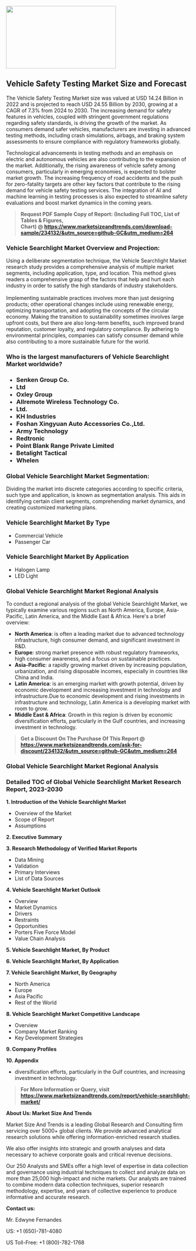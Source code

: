 <p><img class="alignnone size-medium wp-image-20088" src="https://ffe5etoiles.com/wp-content/uploads/2024/12/MST1-300x171.png" alt="" width="300" height="171" /></p><h2>Vehicle Safety Testing Market Size and Forecast</h2><p>The Vehicle Safety Testing Market size was valued at USD 14.24 Billion in 2022 and is projected to reach USD 24.55 Billion by 2030, growing at a CAGR of 7.3% from 2024 to 2030. The increasing demand for safety features in vehicles, coupled with stringent government regulations regarding safety standards, is driving the growth of the market. As consumers demand safer vehicles, manufacturers are investing in advanced testing methods, including crash simulations, airbags, and braking system assessments to ensure compliance with regulatory frameworks globally.</p><p>Technological advancements in testing methods and an emphasis on electric and autonomous vehicles are also contributing to the expansion of the market. Additionally, the rising awareness of vehicle safety among consumers, particularly in emerging economies, is expected to bolster market growth. The increasing frequency of road accidents and the push for zero-fatality targets are other key factors that contribute to the rising demand for vehicle safety testing services. The integration of AI and machine learning in testing processes is also expected to streamline safety evaluations and boost market dynamics in the coming years.</p></p><blockquote id="" class=""><strong>Request PDF Sample Copy of Report: (Including Full TOC, List of Tables &amp; Figures, Chart)&nbsp;@&nbsp;<strong><a href="https://www.marketsizeandtrends.com/download-sample/234132/&utm_source=github-GC&utm_medium=264" target="_blank">https://www.marketsizeandtrends.com/download-sample/234132/&utm_source=github-GC&utm_medium=264</a></strong></strong></blockquote><h3 id="" class="">Vehicle Searchlight Market&nbsp;Overview and Projection:</h3><p id="" class="">Using a deliberate segmentation technique, the Vehicle Searchlight Market research study provides a comprehensive analysis of multiple market segments, including application, type, and location. This method gives readers a comprehensive grasp of the factors that help and hurt each industry in order to satisfy the high standards of industry stakeholders. <br /> <br />Implementing sustainable practices involves more than just designing products; other operational changes include using renewable energy, optimizing transportation, and adopting the concepts of the circular economy. Making the transition to sustainability sometimes involves large upfront costs, but there are also long-term benefits, such improved brand reputation, customer loyalty, and regulatory compliance. By adhering to environmental principles, companies can satisfy consumer demand while also contributing to a more sustainable future for the world.</p><h3 id="" class="">Who is the largest manufacturers of&nbsp;Vehicle Searchlight Market worldwide?</h3><h3 class=""><p><ul><li>Senken Group Co. </li><li> Ltd </li><li> Oxley Group </li><li> Allremote Wireless Technology Co. </li><li> Ltd. </li><li> KH Industries </li><li> Foshan Xingyuan Auto Accessories Co.,Ltd. </li><li> Army Technology </li><li> Redtronic </li><li> Point Blank Range Private Limited </li><li> Betalight Tactical </li><li> Whelen</li></ul></p></h3><h3 id="" class="">Global&nbsp;Vehicle Searchlight Market Segmentation:</h3><p id="" class="">Dividing the market into discrete categories according to specific criteria, such type and application, is known as segmentation analysis. This aids in identifying certain client segments, comprehending market dynamics, and creating customized marketing plans.</p><h3 id="" class="">Vehicle Searchlight Market&nbsp;By Type</h3><p><p><ul><li>Commercial Vehicle</li><li> Passenger Car</p></li></ul></p></p><h3 id="" class="">Vehicle Searchlight Market&nbsp;By Application</h3><p class=""><p><ul><li>Halogen Lamp</li><li> LED Light</li></ul></p></p><h3 id="" class="">Global Vehicle Searchlight Market Regional Analysis</h3><p id="" class="">To conduct a regional analysis of the global Vehicle Searchlight Market, we typically examine various regions such as North America, Europe, Asia-Pacific, Latin America, and the Middle East &amp; Africa. Here's a brief overview:</p><ul><li><strong>North America</strong>: is often a leading market due to advanced technology infrastructure, high consumer demand, and significant investment in R&amp;D.</li><li><strong>Europe</strong>: strong market presence with robust regulatory frameworks, high consumer awareness, and a focus on sustainable practices.</li><li><strong>Asia-Pacific</strong>: a rapidly growing market driven by increasing population, urbanization, and rising disposable incomes, especially in countries like China and India.</li><li><strong>Latin America</strong>: is an emerging market with growth potential, driven by economic development and increasing investment in technology and infrastructure.Due to economic development and rising investments in infrastructure and technology, Latin America is a developing market with room to grow.</li><li><strong>Middle East &amp; Africa</strong>: Growth in this region is driven by economic diversification efforts, particularly in the Gulf countries, and increasing investment in technology.</li></ul><blockquote id="" class=""><strong>Get a Discount On The Purchase Of This Report @ <strong><a href="https://www.marketsizeandtrends.com/ask-for-discount/234132/&utm_source=github-GC&utm_medium=264" target="_blank">https://www.marketsizeandtrends.com/ask-for-discount/234132/&utm_source=github-GC&utm_medium=264</a></strong></strong></blockquote><h3 id="" class="">Global Vehicle Searchlight Market Regional Analysis</h3><h3 id="" class="">Detailed TOC of Global Vehicle Searchlight Market Research Report, 2023-2030</h3><p id="" class=""><strong>1. Introduction of the Vehicle Searchlight Market</strong></p><ul><li>Overview of the Market</li><li>Scope of Report</li><li>Assumptions</li></ul><p id="" class=""><strong>2. Executive Summary</strong></p><p id="" class=""><strong>3. Research Methodology of Verified Market Reports</strong></p><ul><li>Data Mining</li><li>Validation</li><li>Primary Interviews</li><li>List of Data Sources</li></ul><p id="" class=""><strong>4. Vehicle Searchlight Market Outlook</strong></p><ul><li>Overview</li><li>Market Dynamics</li><li>Drivers</li><li>Restraints</li><li>Opportunities</li><li>Porters Five Force Model</li><li>Value Chain Analysis</li></ul><p id="" class=""><strong>5. Vehicle Searchlight Market, By Product</strong></p><p id="" class=""><strong>6. Vehicle Searchlight Market, By Application</strong></p><p id="" class=""><strong>7. Vehicle Searchlight Market, By Geography</strong></p><ul><li>North America</li><li>Europe</li><li>Asia Pacific</li><li>Rest of the World</li></ul><p id="" class=""><strong>8. Vehicle Searchlight Market Competitive Landscape</strong></p><ul><li>Overview</li><li>Company Market Ranking</li><li>Key Development Strategies</li></ul><p id="" class=""><strong>9. Company Profiles</strong></p><p id="" class=""><strong>10. Appendix</strong></p><ul><li>diversification efforts, particularly in the Gulf countries, and increasing investment in technology.</li></ul><blockquote id="" class=""><strong>For More Information or Query, visit <strong><strong><a href="https://www.marketsizeandtrends.com/report/vehicle-searchlight-market/" target="_blank">https://www.marketsizeandtrends.com/report/vehicle-searchlight-market/</a></strong></strong></strong></blockquote><p id="" class=""><strong>About Us: Market Size And Trends</strong></p><p id="" class="">Market Size And Trends is a leading Global Research and Consulting firm servicing over 5000+ global clients. We provide advanced analytical research solutions while offering information-enriched research studies.</p><p id="" class="">We also offer insights into strategic and growth analyses and data necessary to achieve corporate goals and critical revenue decisions.</p><p id="" class="">Our 250 Analysts and SMEs offer a high level of expertise in data collection and governance using industrial techniques to collect and analyze data on more than 25,000 high-impact and niche markets. Our analysts are trained to combine modern data collection techniques, superior research methodology, expertise, and years of collective experience to produce informative and accurate research.</p><p id="" class=""><strong>Contact us:</strong></p><p id="" class="">Mr. Edwyne Fernandes</p><p id="" class="">US: +1 (650)-781-4080</p><p id="" class="">US Toll-Free: +1 (800)-782-1768</p>
